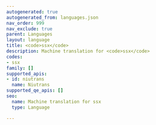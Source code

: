 ```yaml
---
autogenerated: true
autogenerated_from: languages.json
nav_order: 999
nav_exclude: true
parent: Languages
layout: language
title: <code>ssx</code>
description: Machine translation for <code>ssx</code>
codes:
- ssx
family: []
supported_apis:
- id: niutrans
  name: Niutrans
supported_qe_apis: []
seo:
  name: Machine translation for ssx
  type: Language

---
```


